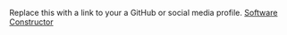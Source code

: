 Replace this with a link to your a GitHub or social media profile.
[Software Constructor](http://www.softcon.co.th)
